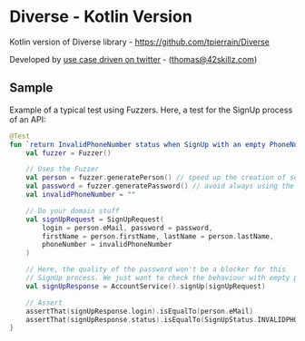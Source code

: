 # Diverse - Kotlin Version

Kotlin version of Diverse library - https://github.com/tpierrain/Diverse

Developed by [use case driven on twitter](https://twitter.com/tpierrain) - (thomas@42skillz.com)

## Sample

Example of a typical test using Fuzzers. Here, a test for the SignUp process of an API:

```kotlin
@Test
fun `return InvalidPhoneNumber status when SignUp with an empty PhoneNumber`() {
    val fuzzer = Fuzzer()

    // Uses the Fuzzer
    val person = fuzzer.generatePerson() // speed up the creation of someone with random values
    val password = fuzzer.generatePassword() // avoid always using the same hard-coded values
    val invalidPhoneNumber = ""

    // Do your domain stuff
    val signUpRequest = SignUpRequest(
        login = person.eMail, password = password,
        firstName = person.firstName, lastName = person.lastName,
        phoneNumber = invalidPhoneNumber
    )

    // Here, the quality of the password won't be a blocker for this
    // SignUp process. We just want to check the behaviour with empty phone number
    val signUpResponse = AccountService().signUp(signUpRequest)

    // Assert
    assertThat(signUpResponse.login).isEqualTo(person.eMail)
    assertThat(signUpResponse.status).isEqualTo(SignUpStatus.INVALIDPHONENUMBER)
}
```